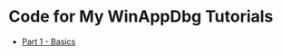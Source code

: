 # Code for My WinAppDbg Tutorials

- [Part 1 - Basics][winappdbg-1]

<!-- Links -->

[winappdbg-1]: https://parsiya.net/blog/2017-11-09-winappdbg---part-1---basics/
